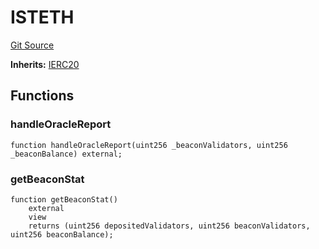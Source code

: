 # ISTETH
[Git Source](https://github.com/larrythecucumber321/protocol/blob/77d337b8595ba96d069ded321419b36a61984170/contracts/plugins/assets/lido/ISTETH.sol)

**Inherits:**
[IERC20](/tools/docgen/src/contracts/plugins/mocks/vendor/EasyAuction.sol/interface.IERC20.md)


## Functions
### handleOracleReport


```solidity
function handleOracleReport(uint256 _beaconValidators, uint256 _beaconBalance) external;
```

### getBeaconStat


```solidity
function getBeaconStat()
    external
    view
    returns (uint256 depositedValidators, uint256 beaconValidators, uint256 beaconBalance);
```

